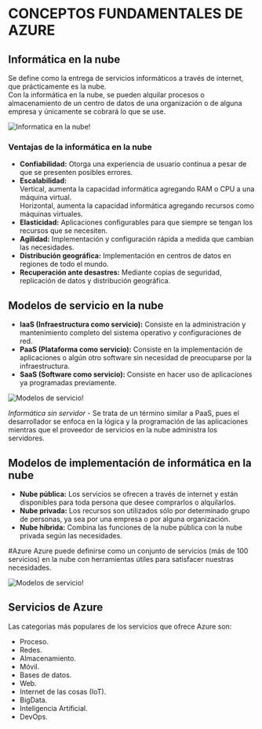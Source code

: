 # **CONCEPTOS FUNDAMENTALES DE AZURE**
## Informática en la nube
Se define como la entrega de servicios informáticos a través de internet, que prácticamente es la nube.  
Con la informática en la nube, se pueden alquilar procesos o almacenamiento de un centro de datos de una organización o de alguna empresa y únicamente se cobrará lo que se use.   

![Informatica en la nube!](https://d1.awsstatic.com/what-is-aws/AWS-Types-of-Cloud-Computing_Infrastructure-as-a-Service.c2e061a42b68ec6d969880fb8768bcb8e5cc2e69.png)

### Ventajas de la informática en la nube
- **Confiabilidad:** Otorga una experiencia de usuario continua a pesar de que se presenten posibles errores. 
- **Escalabilidad:**  
  Vertical, aumenta la capacidad informática agregando RAM o CPU a una máquina virtual.  
  Horizontal, aumenta la capacidad informática agregando recursos como máquinas virtuales.
- **Elasticidad:** Aplicaciones configurables para que siempre se tengan los recursos que se necesiten.
- **Agilidad:** Implementación y configuración rápida a medida que cambian las necesidades.
- **Distribución geográfica:** Implementación en centros de datos en regiones de todo el mundo.
- **Recuperación ante desastres:** Mediante copias de seguridad, replicación de datos y distribución geográfica. 

## Modelos de servicio en la nube
- **IaaS (Infraestructura como servicio):** Consiste en la administración y mantenimiento completo del sistema operativo y configuraciones de red.  
- **PaaS (Plataforma como servicio):** Consiste en la implementación de aplicaciones o algún otro software sin necesidad de preocuparse por la infraestructura.
- **SaaS (Software como servicio):** Consiste en hacer uso de aplicaciones ya programadas previamente.

![Modelos de servicio!](https://www.penso.com.br/wp-content/uploads/2016/02/IaaS-PaaS-e-SaaS1.jpg)

*Informática sin servidor -* Se trata de un término similar a PaaS, pues el desarrollador se enfoca en la lógica y la programación de las aplicaciones mientras que el proveedor de servicios en la nube administra los servidores.

## Modelos de implementación de informática en la nube
- **Nube pública:** Los servicios se ofrecen a través de internet y están disponibles para toda persona que desee comprarlos o alquilarlos.
- **Nube privada:** Los recursos son utilizados sólo por determinado grupo de personas, ya sea por una empresa o por alguna organización.
- **Nube híbrida:** Combina las funciones de la nube pública con la nube privada según las necesidades.

#Azure
Azure puede definirse como un conjunto de servicios (más de 100 servicios) en la nube con herramientas útiles para satisfacer nuestras necesidades.

![Modelos de servicio!](https://docs.microsoft.com/es-mx/learn/azure-fundamentals/intro-to-azure-fundamentals/media/azure-services.png)

## Servicios de Azure
Las categorías más populares de los servicios que ofrece Azure son:
- Proceso.
- Redes.
- Almacenamiento.
- Móvil.
- Bases de datos.
- Web.
- Internet de las cosas (IoT).
- BigData.
- Inteligencia Artificial.
- DevOps.


